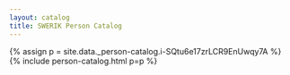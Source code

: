 ```yaml
---
layout: catalog
title: SWERIK Person Catalog
---
```

{% assign p = site.data._person-catalog.i-SQtu6e17zrLCR9EnUwqy7A %}
{% include person-catalog.html p=p %}

